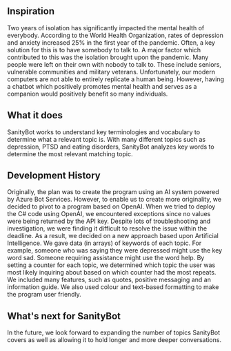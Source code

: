 ## Inspiration
Two years of isolation has significantly impacted the mental health of everybody. According to the World Health Organization, rates of depression and anxiety increased 25% in the first year of the pandemic. Often, a key solution for this is to have somebody to talk to. A major factor which contributed to this was the isolation brought upon the pandemic. Many people were left on their own with nobody to talk to. These include seniors, vulnerable communities and military veterans. Unfortunately, our modern computers are not able to entirely replicate a human being. However, having a chatbot which positively promotes mental health and serves as a companion would positively benefit so many individuals. 

## What it does
SanityBot works to understand key terminologies and vocabulary to determine what a relevant topic is. With many different topics such as depression, PTSD and eating disorders, SanityBot analyzes key words to determine the most relevant matching topic. 

## Development History
Originally, the plan was to create the program using an AI system powered by Azure Bot Services. However, to enable us to create more originality, we decided to pivot to a program based on OpenAI. When we tried to deploy the C# code using OpenAI, we encountered exceptions since no values were being returned by the API key. Despite lots of troubleshooting and investigation, we were finding it difficult to resolve the issue within the deadline. As a result, we decided on a new approach based upon Artificial Intelligence. We gave data (in arrays) of keywords of each topic. For example, someone who was saying they were depressed might use the key word sad. Someone requiring assistance might use the word help. By setting a counter for each topic, we determined which topic the user was most likely inquiring about based on which counter had the most repeats. We included many features, such as quotes, positive messaging and an information guide. We also used colour and text-based formatting to make the program user friendly.

## What's next for SanityBot
In the future, we look forward to expanding the number of topics SanityBot covers as well as allowing it to hold longer and more deeper conversations.

